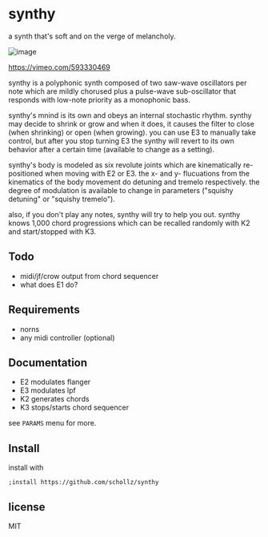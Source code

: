 # synthy

a synth that's soft and on the verge of melancholy.

![image](https://user-images.githubusercontent.com/6550035/131072123-00275007-b08a-470a-85d5-a0cee8179c21.gif)

https://vimeo.com/593330469

synthy is a polyphonic synth composed of two saw-wave oscillators per note which are mildly chorused plus a pulse-wave sub-oscillator that responds with low-note priority as a monophonic bass.

synthy's mnind is its own and obeys an internal stochastic rhythm. synthy may decide to shrink or grow and when it does, it causes the filter to close (when shrinking) or open (when growing). you can use E3 to manually take control, but after you stop turning E3 the synthy will revert to its own behavior after a certain time (available to change as a setting). 

synthy's body is modeled as six revolute joints which are kinematically re-positioned when moving with E2 or E3. the x- and y- flucuations from the kinematics of the body movement do detuning and tremelo respectively. the degree of modulation is available to change in parameters ("squishy detuning" or "squishy tremelo"). 

also, if you don't play any notes, synthy will try to help you out. synthy knows 1,000 chord progressions which can be recalled randomly with K2 and start/stopped with K3.

## Todo

- midi/jf/crow output from chord sequencer
- what does E1 do?

## Requirements

- norns
- any midi controller (optional)

## Documentation

- E2 modulates flanger
- E3 modulates lpf
- K2 generates chords
- K3 stops/starts chord sequencer

see `PARAMS` menu for more.

## Install

install with 

```
;install https://github.com/schollz/synthy
```

## license

MIT
